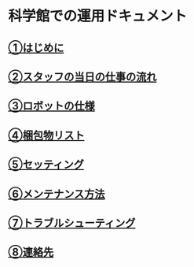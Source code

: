 
# 科学館での運用ドキュメント  

## [①はじめに]()

## [②スタッフの当日の仕事の流れ](https://github.com/muro-tani/trybotsKagakukanProject/blob/master/doc/jobflow)

## [③ロボットの仕様](https://github.com/muro-tani/trybotsKagakukanProject/blob/master/doc/specification.md)  

## [④梱包物リスト](https://github.com/muro-tani/trybotsKagakukanProject/blob/master/doc/check.md)  

## [⑤セッティング](https://github.com/muro-tani/trybotsKagakukanProject/blob/master/doc/setting.md)  

## [⑥メンテナンス方法](https://github.com/muro-tani/trybotsKagakukanProject/blob/master/doc/maintenance.md)  

## [⑦トラブルシューティング](https://github.com/muro-tani/trybotsKagakukanProject/blob/master/doc/troubleShooting.md)  

## [⑧連絡先](https://github.com/muro-tani/trybotsKagakukanProject/blob/master/doc/contact.md)  
